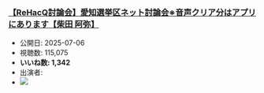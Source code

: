 ### [【ReHacQ討論会】愛知選挙区ネット討論会※音声クリア分はアプリにあります【柴田 阿弥】](https://www.youtube.com/watch?v=-ScHuA8rLdI)
-   公開日: 2025-07-06
-   視聴数: 115,075
-   **いいね数: 1,342**
-   出演者: 
- [![](https://img.youtube.com/vi/-ScHuA8rLdI/hqdefault.jpg)](https://www.youtube.com/watch?v=-ScHuA8rLdI)
